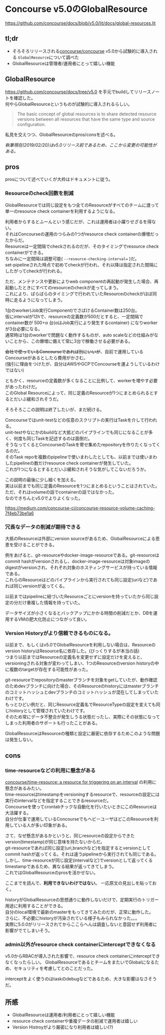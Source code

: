 # Concourse v5.0のGlobalResource
https://github.com/concourse/docs/blob/v5.0/lit/docs/global-resources.lit

## tl;dr
* そろそろリリースされる[concourse/concourse](https://github.com/concourse/concourse) v5.0から試験的に導入される `GlobalResource`について調べた
* GlobalResourceは管理者/運用者にとって嬉しい機能

## GlobalResource
https://github.com/concourse/docs/tree/v5.0 を手元でbuildしてリリースノートを確認した。  
何やらGlobalResourceというものが試験的に導入されるらしい。

> The basic concept of global resources is to share detected resource versions between all resources that have the same type and source configuration.

私見を交えつつ、GlobalResourceのpros/consを述べる。

_執筆現在(2019/02/20)はv5.0リリース前であるため、ここから変更の可能性がある。_

## pros
prosについて述べていくが大枠はドキュメントに従う。  

### Resourceのcheck回数を削減
GlobalResourceでは同じ設定をもつ全てのResourceがすべてのチームに渡って単一のresource check containerを利用するようになる。  

利用者からするとふーんという感じだが、これは運用者は小躍りせざるを得ない。  
それはConcourseの運用のつらみの1つがresource check containerの爆増だったからだ。  
Resourceは一定間隔でcheckされるのだが、そのタイミングでresource check containerができる。  
ちなみに一定間隔は調整可能( `--resource-checking-interval=` )だ。  
set-pipelineされた時点で初めてcheckが行われ、それ以降は指定された間隔にしたがってcheckが行われる。

ただ、メンテナンスや更新によりweb componentの再起動が発生した場合、再起動したときにすべてのresourceのcheckが走ってしまう。  
これにより、ばらばらのタイミングで行われていたResourceのcheckがほぼ同時に走るようになってしまう。  

1台のworker(Job実行Component)でさばけるContainer数は250台。  
仮にintervalが12hで、resourceの定義数が500だとすると、一定間隔でcontainer数が 500+α 台(αはJob実行により発生するcontainer) になりworkerが3台必要になる。  
通常時は1台のworkerで問題なく動作するものが、auto scaleなどの仕組みがないことから、この爆増に備えて常に3台で稼働させる必要がある。  

~~会社で使っているConcourseであれば別にいいが~~、自前で運用しているConcourseがあるとしたら費用がかさむ。  
(強引に理由をつけたが、自分はAWSやGCPでConcourseを運ようしているわけではない)

ともかく、resourceの定義数が多くなることに比例して、workerを増やす必要があったわけだ。  
このGlobal Resourceによって、同じ定義のResourceが1つにまとめられるとするとだいぶ緩和されそうだ。

そろそろここの説明は終了したいが、まだ続ける。

Concourseではunit-testなどの任意のスクリプトの実行はTaskを介して行われる。  
unit-testやなにかのbuildなど大抵どのパイプラインでも同じになることが多く、何度も同じTaskを記述するのは面倒だ。  
そうなってくるとConcourseのTaskを寄せ集めたrepositoryを作りたくなってくるのだ。  
そのTask repoを複数のpipelineで使いまわしたとしても、以前までは使いまわしたpipelineの数だけresource check containerが発生していた。  
これが1つになるとするとだいぶ緩和されそうな気がしてこないだろうか。

この説明の最後に少し細くを加える。  
実は以前までも同じ定義のResourceを1つにまとめるということはされていた。  
ただ、それはvolumeの話でcontainerの話ではなかった。  
なのできちんとv5.0でよりよくなった。

https://medium.com/concourse-ci/concourse-resource-volume-caching-7f4eb73be1a6

### 冗長なデータの削減が期待できる
大抵のResourceは外部にversion sourceがあるため、GlobalResourceによる恩恵を受けることができる。 
 
例をあげると、git-resourceやdocker-image-resourceである。git-resourceはcommit hashがversionされるし、docker-image-resourceは対象imageのdigestがversionされ、それぞれ対象のホスティングサービスが持っている情報である。  
これらのResourceはどのパイプラインから実行されても同じ設定(uriなど)であれば同じversionが返ってくる。

以前まではpipelineに紐づいたResourceごとにversionを持っていたから同じ設定の分だけ重複した情報を持っていた。

データサイズが小さくなるとバックアップにかかる時間の削減だとか、DBを運用するVMの肥大化防止につながって良い。

### Version Historyがより信頼できるものになる。
以前まで、もしくはv5.0でGlobalResourceを利用しない場合は、Resourceのversion historyはResource名に依存した。(びっくりするが本当の話)  
つまり以前まではResourceの定義名を変更せずに設定だけを変えると、versioningされる対象が変わってしまい、1つのResourceのversion historyの中に複数のtargetが存在する可能性があった。  

git-resourceでrepositoryのmasterブランチを対象をgetしていたが、動作確認のためdevブランチに向けた場合、そのResourceのhistoryにはmasterブランチのコミットハッシュとdevブランチのコミットハッシュが混在してしまっていたわけです。  
もっとひどい例だと、同じResource定義名でResourceTypeの設定を変えても同じhistoryとして管理されていたわけです。  
そのため常にデータ不整合が発生しうる状態だったし、実際にその状態になってしまった利用者のサポートも行ったことがある。  

GlobalResourceはResourceの種類と設定に厳密に依存するためこのような問題は発生しない。

## cons
### time-resourceなどの利用に懸念がある
[concourse/time\-resource: a resource for triggering on an interval](https://github.com/concourse/time-resource) の利用に懸念があるみたい。  
time-resourceはtimestampをversioningするresourceで、resourceの設定には実行のintervalなどを指定することできるresourceだ。  
Concourseを使ってcrontabチックな自動化を行いたいときにこのResourceは大活躍する。  
自分が仕事で運用しているConcourseでもヘビーユーザほどこのResourceを利用している人が多い印象がある。

さて、なぜ懸念があるかというと、同じresourceの設定からできたversion(timestamp)が同じ意味を持たないからだ。  
git-resourceであれば同じ設定(uri,branchなど)を指定するとversionとしてcommit hashが返ってくる。それは違うpipelineから実行されても同じである。　　  
しかし、time-resourceが同じ設定(intervalなど)でversionとして返ってくるtimestampであるため、異なる結果が返ってきてしまう。  
これではGlobalResourceのprosを活かせない。

ここまでを読んで、**利用できないわけではない**。 一応原文の見出しを貼っておく。

historyがGlobalResourceの思想通りに動作しないだけで、定期実行のトリガー用途に利用することができる。  
自分のlocal環境で最新のmasterをもってきてみたのだが、正常に動作した。  
さらに、不必要にhistoryが汚染されている様子もみられなかった。。。  
実際に5.0.0がリリースされてからここらへんは調査しないと意図せず利用者に影響がでてしまいそう。

### admin以外がresource check containerにinterceptできなくなる
v5.0からRBACが導入された影響で、resource check containerにinterceptできなくなったらしい。 
GlobalResourceであるとチームをまたいでGlobalになるため、セキュリティを考慮してとのことだった。 

interceptをよく使うのはtaskのdebugなどであるため、大きな影響はなさそうだ。

## 所感
* GlobalResourceは運用者/利用者にとって嬉しい機能
* resource check containerや重複データの削減で運用者は嬉しい
* Version Histroyがより厳密になり利用者は嬉しい(?)
